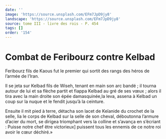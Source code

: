 ```yaml
---
date: ''
image: 'https://source.unsplash.com/EFm7JpD9jy8'
landscape: 'https://source.unsplash.com/EFm7JpD9jy8'
source: tome III - livre des rois - P. 454
tags: []
order: '154'
---
```


# Combat de Feribourz contre Kelbad

Feribourz fils de Kaous fut le premier qui sortit des rangs des héros de l’armée de l’Iran.

Il se jeta sur Kelbad fils de Wiseh, tenant en main son arc bandé ; il tourna autour de lui et sa flèche partit et fiappa Kelbad au gré de ses vœux ; alors il tira avec la main droite son épée damasquinée,la leva, assena à Kelbad un coup sur la nuque et le fendit jusqu’à la ceinture.

Ensuite il mit pied à terre, détacha son lacet de Keïanide du crochet de la selle, lia le corps de Kelbad sur la selle de son cheval, déboutonna l’armure d’acier du mort, se dirigea triomphant vers la colline et s’avança en s’écriant : Puisse notre chef être victorieux] puissent tous les ennemis de ce notre roi avoir le cœur déchiré.»
